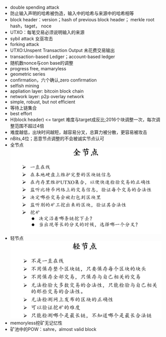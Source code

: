 - double spending attack
- 防止输入声明的哈希被伪造，输入中的哈希与来源中的哈希相等
- block header：version；hash of previous block header； merkle root hash，taget， noce
- UTXO：每笔交易必须说明输入的来源
- sybil attack 女巫攻击
- forking attack
- UTXO:Unspent Transaction Output 未花费交易输出
- transaction-based Ledger；account-based ledger
- 随机数nonce与con base的调整
- progress free, mamaryless
- geometric series
- confirmation，六个确认,zero confirmation
- selfish mining
- appliation layer: bitcoin block chain
- network layer: p2p overlay network
- simple, robust, but not efficient
- 等待上链集合
- best effort
- H(block header) <= target 难度与target成反比;2016个块调整一次，每次调整范围不超过4倍
- 难度越低，出块时间越短，越容易分叉，总算力被分散，更容易被攻击
- nBits,4位；恶意节点调整的不会被诚实节点认可
- 全节点
![](./pic/all_peer_bitcoin.png)
- 轻节点
![](./pic/qin_peer_bitcoin.png)
- memoryless挖矿无记忆性
- 矿池中的POW：sahre，almost valid block
